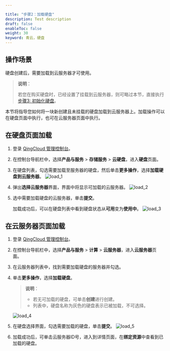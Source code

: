 ```yaml
---

title: "步骤2：加载硬盘"
description: Test description
draft: false
enableToc: false
weight: 30
keyword: 青云，硬盘
---
```


## 操作场景

硬盘创建后，需要加载到云服务器才可使用。

> **说明**：
>
> 若您在购买硬盘时，已经设置了挂载到云服务器，则可略过本节，直接执行[步骤3: 初始化硬盘](/storage/disk/quickstart/init/init_start/)。

本节将指导您如何将一块新创建且未挂载的硬盘加载到云服务器上。加载操作可以在硬盘页面中执行，也可在云服务器页面中执行。

## 在硬盘页面加载

1. 登录 [QingCloud 管理控制台](https://console.qingcloud.com/login)。

2. 在控制台导航栏中，选择**产品与服务** > **存储服务** > **云硬盘**，进入**硬盘**页面。

3. 在硬盘列表，勾选需要加载至服务器的硬盘，然后单击**更多操作**，选择**加载硬盘到云服务器**。
   ![load_1](/storage/disk/_images/load_1.png)

4. 弹出**选择云服务器**界面，界面中将显示可加载的云服务器。
   ![load_2](/storage/disk/_images/load_2.png)

5. 选中需要加载硬盘的云服务器，单击**提交**。

   加载成功后，可以在硬盘列表中看到硬盘状态从**可用**变为**使用中**。
   ![load_3](/storage/disk/_images/load_3.png)

## 在云服务器页面加载

1. 登录 [QingCloud 管理控制台](https://console.qingcloud.com/login)。

2. 在控制台导航栏中，选择**产品与服务** > **计算** > **云服务器**，进入**云服务器**页面。

3. 在云服务器列表中，找到需要加载硬盘的服务器并勾选。

4. 单击**更多操作**，选择**加载硬盘**。

   > **说明**：
   >
   > - 若无可加载的硬盘，可单击**创建**进行创建。
   > - 列表中，硬盘名称为灰色的硬盘表示已被加载，不可选择。
   
   ![load_4](/storage/disk/_images/load_4.png)

5. 在硬盘选择界面，勾选需要加载的硬盘，单击**提交**。
   ![load_5](/storage/disk/_images/load_5.png)

6. 加载成功后，可单击云服务器ID号，进入到详情页面，在**绑定资源**中查看到已加载的硬盘。

